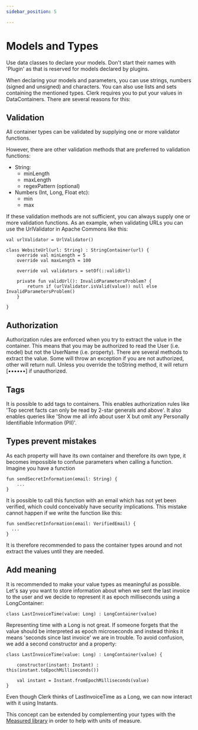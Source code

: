 ```yaml
---
sidebar_position: 5

---
```

# Models and Types

Use data classes to declare your models. Don't start their names with 'Plugin' as that is reserved for models declared
by plugins.

When declaring your models and parameters, you can use strings, numbers (signed and unsigned) and characters. You can
also use lists and sets containing the mentioned types. Clerk requires you to put your values in DataContainers. There
are several reasons for this:

## Validation

All container types can be validated by supplying one or more validator functions.

However, there are other validation methods that are preferred to validation functions:

* String:
    * minLength
    * maxLength
    * regexPattern (optional)
* Numbers (Int, Long, Float etc):
    * min
    * max

If these validation methods are not sufficient, you can always supply one or more validation functions. As an example,
when validating URLs you can use the UrlValidator in Apache Commons like this:

```
val urlValidator = UrlValidator()

class WebsiteUrl(url: String) : StringContainer(url) {
    override val minLength = 5
    override val maxLength = 100

    override val validators = setOf(::validUrl)

    private fun validUrl(): InvalidParametersProblem? {
        return if (urlValidator.isValid(value)) null else InvalidParametersProblem()
    }

}
```

## Authorization

Authorization rules are enforced when you try to extract the value in the container. This means that you may be
authorized to read the User (i.e. model) but not the UserName (i.e. property). There are several methods to extract the
value. Some will throw an exception if you are not authorized, other will return null. Unless you override the toString
method, it will return [••••••] if unauthorized.

## Tags

It is possible to add tags to containers. This enables authorization rules like 'Top secret facts can only be
read by 2-star generals and above'. It also enables queries like 'Show me all info about user X but omit any
Personally Identifiable Information (PII)'.

## Types prevent mistakes

As each property will have its own container and therefore its own type, it becomes impossible to confuse parameters
when calling a function. Imagine you have a function

```
fun sendSecretInformation(email: String) {
    ...
}
```

It is possible to call this function with an email which has not yet been verified, which could conceivably
have security implications. This mistake cannot happen if we write the function like this:

```
fun sendSecretInformation(email: VerifiedEmail) {
  ...
}
```

It is therefore recommended to pass the container types around and not extract the values until they are needed.

## Add meaning

It is recommended to make your value types as meaningful as possible. Let's say you want to store information about when
we sent the last invoice to the user and we decide to represent it as epoch milliseconds using a LongContainer:

```
class LastInvoiceTime(value: Long) : LongContainer(value)
```

Representing time with a Long is not great. If someone forgets that the value should be interpreted as epoch
microseconds and instead thinks it
means 'seconds since last invoice' we are in trouble. To avoid confusion, we add a second constructor and a property:

```
class LastInvoiceTime(value: Long) : LongContainer(value) {

    constructor(instant: Instant) : this(instant.toEpochMilliseconds())

    val instant = Instant.fromEpochMilliseconds(value)
}
```

Even though Clerk thinks of LastInvoiceTime as a Long, we can now interact with it using Instants.

This concept can be extended by complementing your types with the [Measured library](https://github.com/nacular/measured) in order to help with units of
measure.